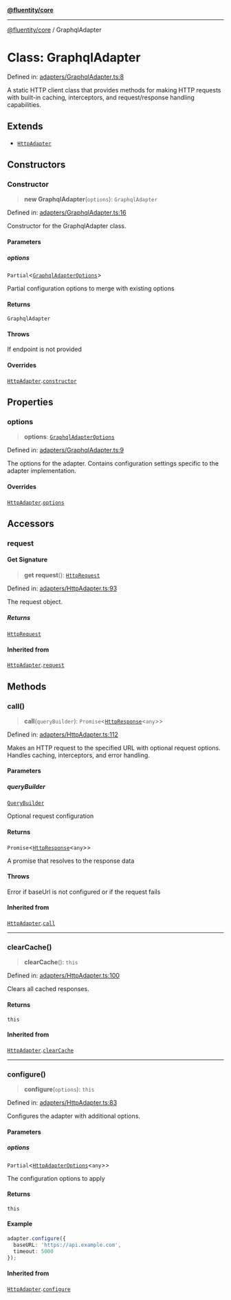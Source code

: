 [**@fluentity/core**](../README.md)

***

[@fluentity/core](../globals.md) / GraphqlAdapter

# Class: GraphqlAdapter

Defined in: [adapters/GraphqlAdapter.ts:8](https://github.com/cedricpierre/fluentity-core/blob/26f05b6b1157becd5e413d332a8cbeb24afb2c36/src/adapters/GraphqlAdapter.ts#L8)

A static HTTP client class that provides methods for making HTTP requests with built-in caching,
interceptors, and request/response handling capabilities.

## Extends

- [`HttpAdapter`](HttpAdapter.md)

## Constructors

### Constructor

> **new GraphqlAdapter**(`options`): `GraphqlAdapter`

Defined in: [adapters/GraphqlAdapter.ts:16](https://github.com/cedricpierre/fluentity-core/blob/26f05b6b1157becd5e413d332a8cbeb24afb2c36/src/adapters/GraphqlAdapter.ts#L16)

Constructor for the GraphqlAdapter class.

#### Parameters

##### options

`Partial`\<[`GraphqlAdapterOptions`](../type-aliases/GraphqlAdapterOptions.md)\>

Partial configuration options to merge with existing options

#### Returns

`GraphqlAdapter`

#### Throws

If endpoint is not provided

#### Overrides

[`HttpAdapter`](HttpAdapter.md).[`constructor`](HttpAdapter.md#constructor)

## Properties

### options

> **options**: [`GraphqlAdapterOptions`](../type-aliases/GraphqlAdapterOptions.md)

Defined in: [adapters/GraphqlAdapter.ts:9](https://github.com/cedricpierre/fluentity-core/blob/26f05b6b1157becd5e413d332a8cbeb24afb2c36/src/adapters/GraphqlAdapter.ts#L9)

The options for the adapter.
Contains configuration settings specific to the adapter implementation.

#### Overrides

[`HttpAdapter`](HttpAdapter.md).[`options`](HttpAdapter.md#options)

## Accessors

### request

#### Get Signature

> **get** **request**(): [`HttpRequest`](HttpRequest.md)

Defined in: [adapters/HttpAdapter.ts:93](https://github.com/cedricpierre/fluentity-core/blob/26f05b6b1157becd5e413d332a8cbeb24afb2c36/src/adapters/HttpAdapter.ts#L93)

The request object.

##### Returns

[`HttpRequest`](HttpRequest.md)

#### Inherited from

[`HttpAdapter`](HttpAdapter.md).[`request`](HttpAdapter.md#request)

## Methods

### call()

> **call**(`queryBuilder`): `Promise`\<[`HttpResponse`](HttpResponse.md)\<`any`\>\>

Defined in: [adapters/HttpAdapter.ts:112](https://github.com/cedricpierre/fluentity-core/blob/26f05b6b1157becd5e413d332a8cbeb24afb2c36/src/adapters/HttpAdapter.ts#L112)

Makes an HTTP request to the specified URL with optional request options.
Handles caching, interceptors, and error handling.

#### Parameters

##### queryBuilder

[`QueryBuilder`](QueryBuilder.md)

Optional request configuration

#### Returns

`Promise`\<[`HttpResponse`](HttpResponse.md)\<`any`\>\>

A promise that resolves to the response data

#### Throws

Error if baseUrl is not configured or if the request fails

#### Inherited from

[`HttpAdapter`](HttpAdapter.md).[`call`](HttpAdapter.md#call)

***

### clearCache()

> **clearCache**(): `this`

Defined in: [adapters/HttpAdapter.ts:100](https://github.com/cedricpierre/fluentity-core/blob/26f05b6b1157becd5e413d332a8cbeb24afb2c36/src/adapters/HttpAdapter.ts#L100)

Clears all cached responses.

#### Returns

`this`

#### Inherited from

[`HttpAdapter`](HttpAdapter.md).[`clearCache`](HttpAdapter.md#clearcache)

***

### configure()

> **configure**(`options`): `this`

Defined in: [adapters/HttpAdapter.ts:83](https://github.com/cedricpierre/fluentity-core/blob/26f05b6b1157becd5e413d332a8cbeb24afb2c36/src/adapters/HttpAdapter.ts#L83)

Configures the adapter with additional options.

#### Parameters

##### options

`Partial`\<[`HttpAdapterOptions`](../interfaces/HttpAdapterOptions.md)\<`any`\>\>

The configuration options to apply

#### Returns

`this`

#### Example

```typescript
adapter.configure({
  baseURL: 'https://api.example.com',
  timeout: 5000
});
```

#### Inherited from

[`HttpAdapter`](HttpAdapter.md).[`configure`](HttpAdapter.md#configure)
